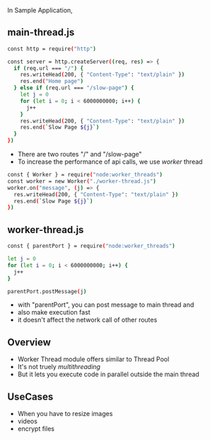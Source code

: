 In Sample Application,

## main-thread.js

```bash
const http = require("http")

const server = http.createServer((req, res) => {
  if (req.url === "/") {
    res.writeHead(200, { "Content-Type": "text/plain" })
    res.end("Home page")
  } else if (req.url === "/slow-page") {
    let j = 0
    for (let i = 0; i < 6000000000; i++) {
      j++
    }
    res.writeHead(200, { "Content-Type": "text/plain" })
    res.end(`Slow Page ${j}`)
  }
})

```

- There are two routes "/" and "/slow-page"
- To increase the performance of api calls, we use _worker_ thread

```bash
const { Worker } = require("node:worker_threads")
const worker = new Worker("./worker-thread.js")
worker.on("message", (j) => {
  res.writeHead(200, { "Content-Type": "text/plain" })
  res.end(`Slow Page ${j}`)
})

```

## worker-thread.js

```bash
const { parentPort } = require("node:worker_threads")

let j = 0
for (let i = 0; i < 6000000000; i++) {
  j++
}

parentPort.postMessage(j)

```

- with "parentPort", you can post message to main thread and
- also make execution fast
- it doesn't affect the network call of other routes

## Overview

- Worker Thread module offers similar to Thread Pool
- It's not truely _multithreading_
- But it lets you execute code in parallel outside the main thread

## UseCases

- When you have to resize images
- videos
- encrypt files
